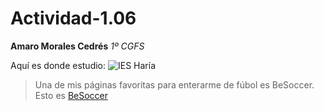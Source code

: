 # Actividad-1.06

**Amaro Morales Cedrés**
_1º CGFS_

Aquí es donde estudio: ![IES Haría](https://github.com/user-attachments/assets/d0a2fb44-61a2-4ae6-b36a-ffd134691db1)

> Una de mis páginas favoritas para enterarme de fúbol es BeSoccer.
Esto es [BeSoccer](https://es.besoccer.com/)
